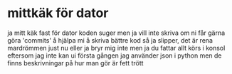 # mittkäk för dator
ja mitt käk fast för dator
koden suger men ja vill inte skriva om ni får gärna göra 'commits' å hjälpa mi å skriva bättre kod så ja slipper, det är rena mardrömmen just nu eller ja bryr mig inte men ja du fattar
allt körs i konsol eftersom jag inte kan ui
första gången jag använder json i python
men de finns beskrivningar på hur man gör
är fett trött
